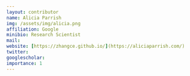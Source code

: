 ```yaml
---
layout: contributor
name: Alicia Parrish
img: /assets/img/alicia.png
affiliation: Google
minibio: Research Scientist
mail: 
website: [https://zhangce.github.io/](https://aliciaparrish.com/)
twitter: 
googlescholar: 
importance: 1
---
```

